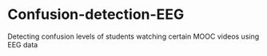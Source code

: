 # Confusion-detection-EEG
Detecting confusion levels of students watching certain MOOC videos using EEG data
